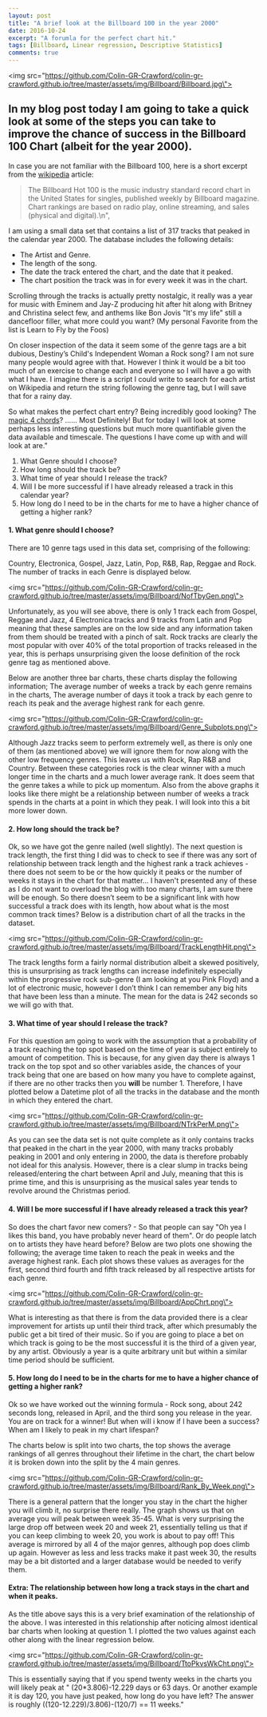 ```yaml
---
layout: post
title: "A brief look at the Billboard 100 in the year 2000"
date: 2016-10-24
excerpt: "A forumla for the perfect chart hit."
tags: [Billboard, Linear regression, Descriptive Statistics]
comments: true
---
```

<img src=\"https://github.com/Colin-GR-Crawford/colin-gr-crawford.github.io/tree/master/assets/img/Billboard/Billboard.jpg\">

## In my blog post today I am going to take a quick look at some of the steps you can take to improve the chance of success in the Billboard 100 Chart (albeit for the year 2000).

In case you are not familiar with the Billboard 100, here is a short excerpt from the [wikipedia](https://en.wikipedia.org/wiki/Billboard_Hot_100) article:
> The Billboard Hot 100 is the music industry standard record chart in the United States for singles, published weekly by Billboard magazine. Chart rankings are based on radio play, online streaming, and sales (physical and digital).\n",

I am using a small data set that contains a list of 317 tracks that peaked in the calendar year 2000. The database includes the following details:
* The Artist and Genre.
* The length of the song.
* The date the track entered the chart, and the date that it peaked.
* The chart position the track was in for every week it was in the chart.

Scrolling through the tracks is actually pretty nostalgic, it really was a year for music with Eminem and Jay-Z producing hit after hit along with Britney and Christina select few, and anthems like Bon Jovis \"It's my life\" still a dancefloor filler, what more could you want? (My personal Favorite from the list is Learn to Fly by the Foos)

On closer inspection of the data it seem some of the genre tags are a bit dubious, Destiny’s Child's Independent Woman a Rock song? I am not sure many people would agree with that. However I think it would be a bit too much of an exercise to change each and everyone so I will have a go with what I have. I imagine there is a script I could write to search for each artist on Wikipedia and return the string following the genre tag, but I will save that for a rainy day.

So what makes the perfect chart entry? Being incredibly good looking? The [magic 4 chords](https://www.youtube.com/watch?v=5pidokakU4I)? ...... Most Definitely! But for today I will look at some perhaps less interesting questions but much more quantifiable given the data available and timescale. The questions I have come up with and will look at are."

1. What Genre should I choose?
2. How long should the track be?
3. What time of year should I release the track?
4. Will I be more successful if I have already released a track in this calendar year?
5. How long do I need to be in the charts for me to have a higher chance of getting a higher rank?

#### 1. What genre should I choose?
There are 10 genre tags used in this data set, comprising of the following:

Country, Electronica, Gospel, Jazz, Latin, Pop, R&B, Rap, Reggae and Rock. The number of tracks in each Genre is displayed below.

<img src=\"https://github.com/Colin-GR-Crawford/colin-gr-crawford.github.io/tree/master/assets/img/Billboard/NofTbyGen.png\">

Unfortunately, as you will see above, there is only 1 track each from Gospel, Reggae and Jazz, 4 Electronica tracks and 9 tracks from Latin and Pop meaning that these samples are on the low side and any information taken from them should be treated with a pinch of salt. Rock tracks are clearly the most popular with over 40% of the total proportion of tracks released in the year, this is perhaps unsurprising given the loose definition of the rock genre tag as mentioned above.

Below are another three bar charts, these charts display the following information; The average number of weeks a track by each genre remains in the charts, The average number of days it took a track by each genre to reach its peak and the average highest rank for each genre.

<img src=\"https://github.com/Colin-GR-Crawford/colin-gr-crawford.github.io/tree/master/assets/img/Billboard/Genre_Subplots.png\">

Although Jazz tracks seem to perform extremely well, as there is only one of them (as mentioned above) we will ignore them for now along with the other low frequency genres. This leaves us with Rock, Rap R&B and Country. Between these categories rock is the clear winner with a much longer time in the charts and a much lower average rank. It does seem that the genre takes a while to pick up momentum. Also from the above graphs it looks like there might be a relationship between number of weeks a track spends in the charts at a point in which they peak. I will look into this a bit more lower down.

#### 2. How long should the track be?

Ok, so we have got the genre nailed (well slightly). The next question is track length, the first thing I did was to check to see if there was any sort of relationship between track length and the highest rank a track achieves - there does not seem to be or the how quickly it peaks or the number of weeks it stays in the chart for that matter... I haven't presented any of these as I do not want to overload the blog with too many charts, I am sure there will be enough. So there doesn’t seem to be a significant link with how successful a track does with its length, how about what is the most common track times? Below is a distribution chart of all the tracks in the dataset.

<img src=\"https://github.com/Colin-GR-Crawford/colin-gr-crawford.github.io/tree/master/assets/img/Billboard/TrackLengthHit.png\">

The track lengths form a fairly normal distribution albeit a skewed positively, this is unsurprising as track lengths can increase indefinitely especially within the progressive rock sub-genre (I am looking at you Pink Floyd) and a lot of electronic music, however I don’t think I can remember any big hits that have been less than a minute. The mean for the data is 242 seconds so we will go with that.

#### 3. What time of year should I release the track?

For this question am going to work with the assumption that a probability of a track reaching the top spot based on the time of year is subject entirely to amount of competition. This is because, for any given day there is always 1 track on the top spot and so other variables aside, the chances of your track being that one are based on how many you have to complete against, if there are no other tracks then you **will** be number 1. Therefore, I have plotted below a Datetime plot of all the tracks in the database and the month in which they entered the chart.

<img src=\"https://github.com/Colin-GR-Crawford/colin-gr-crawford.github.io/tree/master/assets/img/Billboard/NTrkPerM.png\">

As you can see the data set is not quite complete as it only contains tracks that peaked in the chart in the year 2000, with many tracks probably peaking in 2001 and only entering in 2000, the data is therefore probably not ideal for this analysis. However, there is a clear slump in tracks being released/entering the chart between April and July, meaning that this is prime time, and this is unsurprising as the musical sales year tends to revolve around the Christmas period.

#### 4. Will I be more successful if I have already released a track this year?

So does the chart favor new comers? - So that people can say \"Oh yea I likes this band, you have probably never heard of them\". Or do people latch on to artists they have heard before? Below are two plots one showing the following; the average time taken to reach the peak in weeks and the average highest rank. Each plot shows these values as averages for the first, second third fourth and fifth track released by all respective artists for each genre.

<img src=\"https://github.com/Colin-GR-Crawford/colin-gr-crawford.github.io/tree/master/assets/img/Billboard/AppChrt.png\">

What is interesting as that there is from the data provided there is a clear improvement for artists up until their third track, after which presumably the public get a bit tired of their music. So if you are going to place a bet on which track is going to be the most successful it is the third of a given year, by any artist. Obviously a year is a quite arbitrary unit but within a similar time period should be sufficient.

#### 5. How long do I need to be in the charts for me to have a higher chance of getting a higher rank?

Ok so we have worked out the winning formula - Rock song, about 242 seconds long, released in April, and the third song you release in the year. You are on track for a winner! But when will i know if I have been a success? When am I likely to peak in my chart lifespan?

The charts below is split into two charts, the top shows the average rankings of all genres throughout their lifetime in the chart, the chart below it is broken down into the split by the 4 main genres.

<img src=\"https://github.com/Colin-GR-Crawford/colin-gr-crawford.github.io/tree/master/assets/img/Billboard/Rank_By_Week.png\">

There is a general pattern that the longer you stay in the chart the higher you will climb it, no surprise there really. The graph shows us that on average you will peak between week 35-45. What is very surprising the large drop off between week 20 and week 21, essentially telling us that if you can keep climbing to week 20, you work is about to pay off! This average is mirrored by all 4 of the major genres, although pop does climb up again. However as less and less tracks make it past week 30, the results may be a bit distorted and a larger database would be needed to verify them.

#### Extra: The relationship between how long a track stays in the chart and when it peaks.

As the title above says this is a very brief examination of the relationship of the above. I was interested in this relationship after noticing almost identical bar charts when looking at question 1. I plotted the two values against each other along with the linear regression below.

<img src=\"https://github.com/Colin-GR-Crawford/colin-gr-crawford.github.io/tree/master/assets/img/Billboard/TtoPkvsWkCht.png\">

This is essentially saying that if you spend twenty weeks in the charts you will likely peak at " (20*3.806)-12.229 days or 63 days. Or another example it is day 120, you have just peaked, how long do you have left? The answer is roughly ((120-12.229)/3.806)-(120/7) == 11 weeks."
